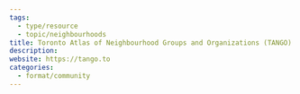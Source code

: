 ```yaml
---
tags:
  - type/resource
  - topic/neighbourhoods
title: Toronto Atlas of Neighbourhood Groups and Organizations (TANGO)
description:
website: https://tango.to
categories:
  - format/community
---
```

